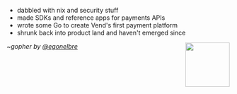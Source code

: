 - dabbled with nix and security stuff 
- made SDKs and reference apps for payments APIs
- wrote some Go to create Vend's first payment platform
- shrunk back into product land and haven't emerged since

<img align="right" width="100" height="100" src="https://user-images.githubusercontent.com/192964/31576302-a390cb7e-b100-11e7-92fd-8c7b510900ac.png">

~_gopher by [@egonelbre](https://github.com/egonelbre)_
